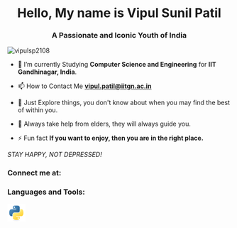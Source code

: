 <h1 align="center">Hello, My name is Vipul Sunil Patil</h1>
<h3 align="center">A Passionate and Iconic Youth of India</h3>

<p align="left"> <img src="https://komarev.com/ghpvc/?username=vipulsp2108&label=Profile%20views&color=0e75b6&style=flat" alt="vipulsp2108" /> </p>

- 🔭 I’m currently Studying **Computer Science and Engineering** for **IIT Gandhinagar, India**.

- 📫 How to Contact Me **vipul.patil@iitgn.ac.in**

- 🌱 Just Explore things, you don't know about when you may find the best of within you.

- 🤝 Always take help from elders, they will always guide you.

- ⚡ Fun fact **If you want to enjoy, then you are in the right place.**

*STAY HAPPY, NOT DEPRESSED!*

<h3 align="left">Connect me at:</h3>
<p align="left">
<!-- <a href="https://linkedin.com/in/vipul patil" target="blank"><img align="center" src="https://github.com/vipulSP2108/vipulSP2108/blob/main/1679222178621.jpg" alt="vipulsp_21" height="30" width="120" /></a>
<a href="https://github.com/vipulSP2108/vipulSP2108/blob/main/1679222178621.jpg" target="blank"><img align="center" src="https://github.com/vipulSP2108/vipulSP2108/blob/main/1679222178627.jpg" alt="vipul patil" height="30" width="120" /></a>
<!-- <a href="https://linkedin.com/in/vipul patil" target="blank"><img align="center" src="https://github.com/vipulSP2108/vipulSP2108/blob/main/1679222238970.jpg" alt="vipul patil" height="30" width="110" /></a> -->
</p>


<h3 align="left">Languages and Tools:</h3>
<p align="left"> <a href="https://www.python.org" target="_blank" rel="noreferrer"> <img src="https://raw.githubusercontent.com/devicons/devicon/master/icons/python/python-original.svg" alt="python" width="40" height="40"/> </a> </p>
